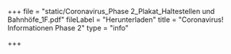 +++
file = "static/Coronavirus_Phase 2_Plakat_Haltestellen und Bahnhöfe_1F.pdf"
fileLabel = "Herunterladen"
title = "Coronavirus! Informationen Phase 2"
type = "info"

+++

